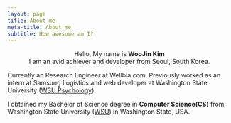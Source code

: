 ```yaml
---
layout: page
title: About me
meta-title: About me
subtitle: How awesome am I?
---
```


<div id="aboutme-section">

<center>Hello, My name is <strong>WooJin Kim</strong><br>
I am an avid achiever and developer from Seoul, South Korea.</center>

<p class="about-text">
<span class="fa fa-briefcase about-icon"></span>
  Currently an Research Engineer at Wellbia.com. Previously worked as an intern at Samsung Logistics and web developer at Washington State University (<a target="_blank" href="http://psychology.wsu.edu/">WSU Psychology</a>)
</p>

<p class="about-text">
<span class="fa fa-graduation-cap about-icon"></span>
  I obtained my Bachelor of Science degree in <strong>Computer Science(CS)</strong> from Washington State University (<a target="_blank" href="http://www.wsu.edu/">WSU</a>) in Washington State, USA.
</p>

</div>